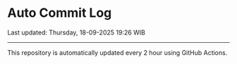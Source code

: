 # Auto Commit Log

Last updated: Thursday, 18-09-2025 19:26 WIB

---

This repository is automatically updated every 2 hour using GitHub Actions.
